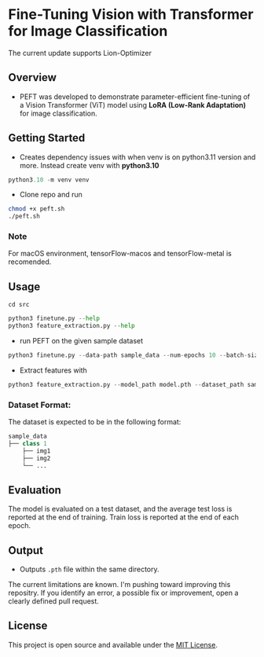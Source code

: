 # Fine-Tuning Vision with Transformer for Image Classification

The current update supports Lion-Optimizer

## Overview
- PEFT was developed to demonstrate parameter-efficient fine-tuning of a Vision Transformer (ViT) model using **LoRA (Low-Rank Adaptation)** for image classification. 

## Getting Started
- Creates dependency issues with when venv is on python3.11 version and more. Instead create venv with **python3.10** 

```python
python3.10 -m venv venv
```

- Clone repo and run 
```bash
chmod +x peft.sh
./peft.sh
```

### Note 
For macOS environment, tensorFlow-macos and tensorFlow-metal is recomended.

## Usage
```
cd src 
```

```python
python3 finetune.py --help 
python3 feature_extraction.py --help 
```

- run PEFT on the given sample dataset
```python
python3 finetune.py --data-path sample_data --num-epochs 10 --batch-size 16
```

- Extract features with
```python
python3 feature_extraction.py --model_path model.pth --dataset_path sample_data
```

### Dataset Format: 
The dataset is expected to be in the following format:

```python
sample_data
├── class 1
    ├── img1
    ├── img2
    └── ...
```

## Evaluation
The model is evaluated on a test dataset, and the average test loss is reported at the end of training. Train loss is reported at the end of each epoch.

## Output
- Outputs `.pth` file within the same directory. 

The current limitations are known. I'm pushing toward improving this repositry. If you identify an error, a possible fix or improvement, open a clearly defined pull request.

## License
This project is open source and available under the [MIT License](LICENSE).
